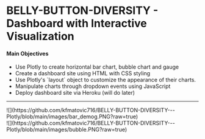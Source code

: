 # BELLY-BUTTON-DIVERSITY - Dashboard with Interactive Visualization


#### Main Objectives
<ul>
    <li>Use Plotly to create horizontal bar chart, bubble chart and gauge</li>
    <li>Create a dashboard site using HTML with CSS styling </li>
    <li>Use Plotly's `layout` object to customize the appearance of their charts.</li>
    <li>Manipulate charts through dropdown events using JavaScript</li>
    <li>Deploy dashboard site via Heroku (will do later)</li>
</ul>
<hr>
![](https://github.com/kfmatovic716/BELLY-BUTTON-DIVERSITY---Plotly/blob/main/images/bar_demog.PNG?raw=true)
<br>
![](https://github.com/kfmatovic716/BELLY-BUTTON-DIVERSITY---Plotly/blob/main/images/bubble.PNG?raw=true)